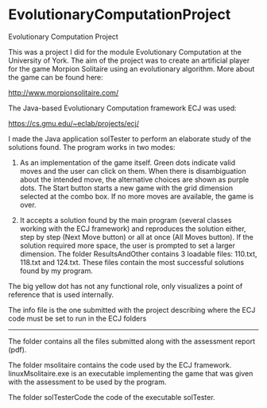 # EvolutionaryComputationProject
Evolutionary Computation Project


This was a project I did for the module Evolutionary Computation at the University of York.
The aim of the project was to create an artificial player for the game Morpion Solitaire
using an evolutionary algorithm. More about the game can be found here:

http://www.morpionsolitaire.com/  

The Java-based Evolutionary Computation framework ECJ was used:

https://cs.gmu.edu/~eclab/projects/ecj/

I made the Java application solTester to perform an elaborate study of the solutions found. 
The program works in two modes: 

1) As an implementation of the game itself. Green dots indicate valid moves and the user can
click on them. When there is disambiguation about the intended move, the alternative choices are
shown as purple dots. The Start button starts a new game with the grid dimension selected at the 
combo box. If no more moves are available, the game is over. 

2) It accepts a solution found by the main program (several classes working with the ECJ framework)
and reproduces the solution either, step by step (Next Move button) or all at once (All Moves button).
If the solution required more space, the user is prompted to set a larger dimension. The folder
ResultsAndOther contains 3 loadable files: 110.txt, 118.txt and 124.txt. These files contain
the most successful solutions found by my program.

The big yellow dot has not any functional role, only visualizes a point of reference that is used
internally.

The info file is the one submitted with the project describing where the ECJ code must be set to run in the ECJ folders

-----------------------------------------------------------------

The folder contains all the files submitted along with the assessment report (pdf).

The folder msolitaire contains the code used by the ECJ framework.
linuxMsolitaire.exe is an executable implementing the game that was given with the assessment 
to be used by the program.

The folder solTesterCode the code of the executable solTester. 

